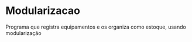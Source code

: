 # Modularizacao
Programa que registra equipamentos e os organiza como estoque, usando modularização
